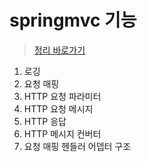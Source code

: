 # springmvc 기능
> [정리 바로가기](https://near-apparatus-275.notion.site/MVC-1-53d6cbc79b7843858440f6788fdbfdc2)

1. 로깅
2. 요청 매핑
3. HTTP 요청 파라미터
4. HTTP 요청 메시지
5. HTTP 응답
6. HTTP 메시지 컨버터
7. 요청 매핑 헨들러 어뎁터 구조
